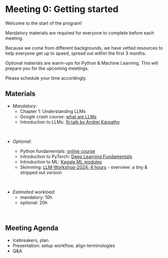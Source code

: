 # Meeting 0: Getting started

Welcome to the start of the program!

Mandatory materials are required for everyone to complete before each meeting.

Because we come from different backgrounds, we have vetted resources to help everyone get up to speed, spread out within the first 3 months. 

Optional materials are warm-ups for Python & Machine Learning. This will prepare you for the upcoming meetings.

Please schedule your time accordingly.

## Materials

- *Mandatory*:
  - Chapter 1: Understanding LLMs
  - Google crash course: [what are LLMs](https://developers.google.com/machine-learning/crash-course/llm)
  - Introduction to LLMs: [1h talk by Andrej Karpathy](https://www.youtube.com/watch?v=zjkBMFhNj_g&t=1s&ab_channel=AndrejKarpathy)         

&nbsp;

- *Optional*: 

  - Python fundamentals: [online course](https://programming-24.mooc.fi/part-1/1-getting-started)
  - Introduction to PyTorch: [Deep Learning Fundamentals](https://lightning.ai/courses/deep-learning-fundamentals/)
  - Introduction to ML: [Kaggle ML modules](https://www.kaggle.com/learn/intro-to-machine-learning)
  - Skimming: [LLM-Workshop-2024: 4 hours](https://github.com/rasbt/LLM-workshop-2024) - overview: a tiny & stripped out version

&nbsp;

- *Estimated workload*:
  - mandatory: 10h
  - optional: 20h

&nbsp;

## Meeting Agenda
- Icebreakers, plan
- Presentation: setup workflow, align terminologies
- Q&A


